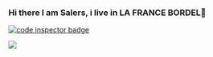 ### Hi there I am Salers, i live in LA FRANCE BORDEL👋

<a href="https://frontend.code-inspector.com/public/user/github/SalersFR">
   <img src="https://code-inspector.com/public/badge/user/github/SalersFR?style=light" alt="code inspector badge" />
</a>

![](https://komarev.com/ghpvc/?username=SalersFR)


